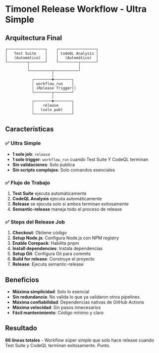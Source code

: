# Timonel Release Workflow - Ultra Simple

## Arquitectura Final

```
┌─────────────────┐    ┌─────────────────┐
│   Test Suite    │    │ CodeQL Analysis │
│   (Automático)  │    │   (Automático)  │
└─────────┬───────┘    └─────────┬───────┘
          │                      │
          └──────────┬───────────┘
                     │
            ┌────────▼────────┐
            │ workflow_run    │
            │ (Release Trigger)│
            └────────┬────────┘
                     │
            ┌────────▼────────┐
            │    release      │
            │   (solo pub)    │
            └─────────────────┘
```

## Características

### ✅ Ultra Simple
- **1 solo job**: `release`
- **1 solo trigger**: `workflow_run` cuando Test Suite Y CodeQL terminan
- **Sin validaciones**: Solo publica
- **Sin scripts complejos**: Solo comandos esenciales

### ✅ Flujo de Trabajo
1. **Test Suite** ejecuta automáticamente
2. **CodeQL Analysis** ejecuta automáticamente  
3. **Release** se ejecuta solo si ambos terminan exitosamente
4. **Semantic-release** maneja todo el proceso de release

### ✅ Steps del Release Job
1. **Checkout**: Obtiene código
2. **Setup Node.js**: Configura Node.js con NPM registry
3. **Enable Corepack**: Habilita pnpm
4. **Install dependencies**: Instala dependencias
5. **Setup Git**: Configura Git para commits
6. **Build for release**: Construye el proyecto
7. **Release**: Ejecuta semantic-release

## Beneficios

- **Máxima simplicidad**: Solo lo esencial
- **Sin redundancia**: No valida lo que ya validaron otros pipelines
- **Máxima confiabilidad**: Dependencias nativas de GitHub Actions
- **Máxima velocidad**: Sin pasos innecesarios
- **Fácil mantenimiento**: Código mínimo y claro

## Resultado

**66 líneas totales** - Workflow súper simple que solo hace release cuando Test Suite y CodeQL terminan exitosamente. Punto.